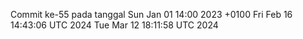 Commit ke-55 pada tanggal Sun Jan 01 14:00 2023 +0100
Fri Feb 16 14:43:06 UTC 2024
Tue Mar 12 18:11:58 UTC 2024
